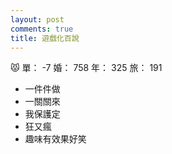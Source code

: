 ```yaml
---
layout: post
comments: true
title: 遊戲化百說
---
```


:pouting_cat: 單： -7 婚： 758 年： 325 旅： 191

-  一件件做
- 一關關來
- 我保護定
- 狂又瘋
- 趣味有效果好笑

